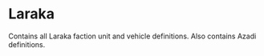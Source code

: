 # Laraka

Contains all Laraka faction unit and vehicle definitions. Also contains Azadi
definitions.
